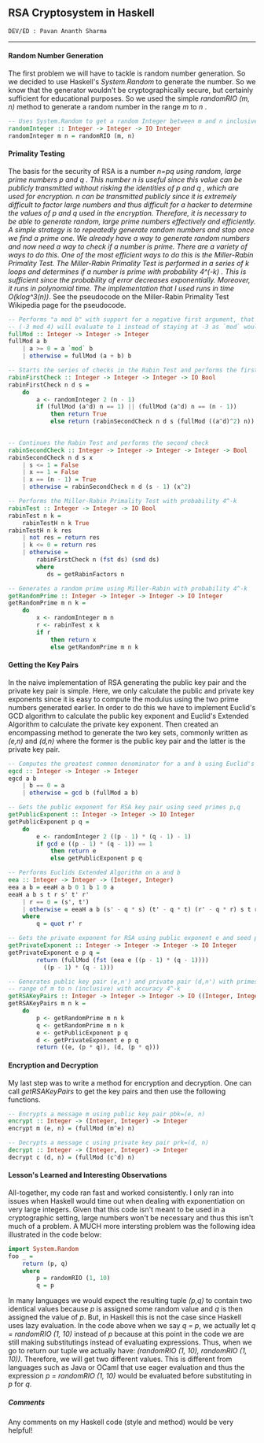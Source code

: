 ## RSA Cryptosystem in Haskell #

```
DEV/ED : Pavan Ananth Sharma
```

---------------------------------------------------------------------------------------------------------------------------------------------------------------------------------

#### Random Number Generation ####
The first problem we will have to tackle is random number generation. So we decided to use Haskell's <i> System.Random </i> to generate the number. So we know that the generator wouldn't be cryptographically secure, but certainly sufficient for educational purposes. So we used the simple <i> randomRIO (m, n) </i> method to generate a random number in the range <i> m </i> to <i> n </i>. 
````haskell
-- Uses System.Random to get a random Integer between m and n inclusive
randomInteger :: Integer -> Integer -> IO Integer
randomInteger m n = randomRIO (m, n)
````
#### Primality Testing ####
The basis for the security of RSA is a number <i> n=p*q </i> using random, large prime numbers <i> p </i> and <i> q </i>. This number <i> n </i> is useful since this value can be publicly transmitted without risking the identities of <i> p </i> and <i> q </i>, which are used for encryption. <i> n </i> can be transmitted publicly since it is extremely difficult to factor large numbers and thus difficult for a hacker to determine the values of <i> p </i> and <i> q </i> used in the encryption.  Therefore, it is necessary to be able to generate random, large prime numbers effectively and efficiently. A simple strategy is to repeatedly generate random numbers and stop once we find a prime one. We already have a way to generate random numbers and now need a way to check if a number is prime. There are a variety of ways to do this. One of the most efficient ways to do this is the Miller-Rabin Primality Test. The Miller-Rabin Primality Test is performed in a series of <i> k </i> loops and determines if a number is prime with probability <i> 4^(-k) </i>. This is sufficient since the probability of error decreases exponentially. Moreover, it runs in polynomial time. The implementation that I used runs in time <i>O(k*log^3(n))</i>. See the pseudocode on the Miller-Rabin Primality Test Wikipedia page for the pseudocode. 
````haskell
-- Performs "a mod b" with support for a negative first argument, that is
-- (-3 mod 4) will evaluate to 1 instead of staying at -3 as `mod` would do
fullMod :: Integer -> Integer -> Integer
fullMod a b
    | a >= 0 = a `mod` b
    | otherwise = fullMod (a + b) b

-- Starts the series of checks in the Rabin Test and performs the first check
rabinFirstCheck :: Integer -> Integer -> Integer -> IO Bool
rabinFirstCheck n d s =
    do
        a <- randomInteger 2 (n - 1)
        if (fullMod (a^d) n == 1) || (fullMod (a^d) n == (n - 1))
            then return True
            else return (rabinSecondCheck n d s (fullMod ((a^d)^2) n))
               

-- Continues the Rabin Test and performs the second check
rabinSecondCheck :: Integer -> Integer -> Integer -> Integer -> Bool
rabinSecondCheck n d s x
    | s <= 1 = False
    | x == 1 = False
    | x == (n - 1) = True
    | otherwise = rabinSecondCheck n d (s - 1) (x^2)

-- Performs the Miller-Rabin Primality Test with probability 4^-k
rabinTest :: Integer -> Integer -> IO Bool
rabinTest n k = 
    rabinTestH n k True 
rabinTestH n k res
    | not res = return res
    | k <= 0 = return res
    | otherwise = 
        rabinFirstCheck n (fst ds) (snd ds)
        where
           ds = getRabinFactors n

-- Generates a random prime using Miller-Rabin with probability 4^-k
getRandomPrime :: Integer -> Integer -> Integer -> IO Integer
getRandomPrime m n k = 
    do
        x <- randomInteger m n
        r <- rabinTest x k
        if r 
            then return x
            else getRandomPrime m n k
````

#### Getting the Key Pairs ####
In the naive implementation of RSA generating the public key pair and the private key pair is simple. Here, we only calculate the public and private key exponents since it is easy to compute the modulus using the two prime numbers generated earlier. In order to do this we have to implement Euclid's GCD algorithm to calculate the public key exponent and Euclid's Extended Algorithm to calculate the private key exponent. Then created an encompassing method to generate the two key sets, commonly written as <i>(e,n)</i> and <i>(d,n)</i> where the former is the public key pair and the latter is the private key pair. 
````haskell
-- Computes the greatest common denominator for a and b using Euclid's algorithm
egcd :: Integer -> Integer -> Integer
egcd a b 
    | b == 0 = a
    | otherwise = gcd b (fullMod a b)

-- Gets the public exponent for RSA key pair using seed primes p,q
getPublicExponent :: Integer -> Integer -> IO Integer
getPublicExponent p q =
    do
        e <- randomInteger 2 ((p - 1) * (q - 1) - 1)
        if gcd e ((p - 1) * (q - 1)) == 1
            then return e
            else getPublicExponent p q

-- Performs Euclids Extended Algorithm on a and b
eea :: Integer -> Integer -> (Integer, Integer)
eea a b = eeaH a b 0 1 b 1 0 a
eeaH a b s t r s' t' r' 
    | r == 0 = (s', t')
    | otherwise = eeaH a b (s' - q * s) (t' - q * t) (r' - q * r) s t r
    where
        q = quot r' r

-- Gets the private exponent for RSA using public exponent e and seed primes p,q
getPrivateExponent :: Integer -> Integer -> Integer -> IO Integer
getPrivateExponent e p q = 
        return (fullMod (fst (eea e ((p - 1) * (q - 1)))) 
          ((p - 1) * (q - 1)))

-- Generates public key pair (e,n') and private pair (d,n') with primes in the
-- range of m to n (inclusive) with accuracy 4^-k
getRSAKeyPairs :: Integer -> Integer -> Integer -> IO ((Integer, Integer), (Integer, Integer))
getRSAKeyPairs m n k =
    do
        p <- getRandomPrime m n k
        q <- getRandomPrime m n k
        e <- getPublicExponent p q
        d <- getPrivateExponent e p q
        return ((e, (p * q)), (d, (p * q)))
````

#### Encryption and Decryption ####
My last step was to write a method for encryption and decryption. One can call <i>getRSAKeyPairs</i> to get the key pairs and then use the following functions.
````haskell
-- Encrypts a message m using public key pair pbk=(e, n)
encrypt :: Integer -> (Integer, Integer) -> Integer
encrypt m (e, n) = (fullMod (m^e) n)

-- Decrypts a message c using private key pair prk=(d, n)
decrypt :: Integer -> (Integer, Integer) -> Integer
decrypt c (d, n) = (fullMod (c^d) n)
````

#### Lesson's Learned and Interesting Observations ####
All-together, my code ran fast and worked consistently. I only ran into issues when Haskell would time out when dealing with exponentiation on very large integers. Given that this code isn't meant to be used in a cryptographic setting, large numbers won't be necessary and thus this isn't much of a problem. A MUCH more intersting problem was the following idea illustrated in the code below:
````haskell
import System.Random
foo _ = 
    return (p, q)
    where
        p = randomRIO (1, 10)
        q = p
````
In many languages we would expect the resulting tuple <i>(p,q)</i> to contain two identical values because <i>p</i> is assigned some random value and <i>q</i> is then assigned the value of <i>p</i>. But, in Haskell this is not the case since Haskell uses lazy evaluation. In the code above when we say <i>q = p</i>, we actually let <i>q = randomRIO (1, 10)</i> instead of <i>p</i> because at this point in the code we are still making substitutings instead of evaluating expressions. Thus, when we go to return our tuple we actually have: <i>(randomRIO (1, 10), randomRIO (1, 10))</i>. Therefore, we will get two different values. This is different from languages such as Java or OCaml that use eager evaluation and thus the expression <i>p = randomRIO (1, 10)</i> would be evaluated before substituting in <i>p</i> for <i>q</i>.

##### Comments #####
Any comments on my Haskell code (style and method) would be very helpful!
